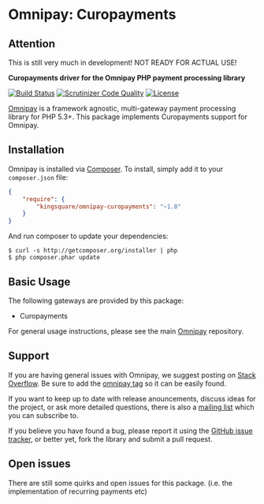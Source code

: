 # Omnipay: Curopayments

## Attention

This is still very much in development! NOT READY FOR ACTUAL USE!

**Curopayments driver for the Omnipay PHP payment processing library**

[![Build Status](https://travis-ci.org/kingsquare/omnipay-curopayments.png?branch=master)](https://travis-ci.org/kingsquare/omnipay-curopayments)
[![Scrutinizer Code Quality](https://scrutinizer-ci.com/g/kingsquare/omnipay-curopayments/badges/quality-score.png?b=master)](https://scrutinizer-ci.com/g/kingsquare/omnipay-curopayments/?branch=master)
[![License](https://poser.pugx.org/kingsquare/omnipay-curopayments/license.svg)](https://packagist.org/packages/kingsquare/omnipay-curopayments)

[Omnipay](https://github.com/thephpleague/omnipay) is a framework agnostic, multi-gateway payment processing library for PHP 5.3+. This package implements Curopayments support for Omnipay.

## Installation

Omnipay is installed via [Composer](http://getcomposer.org/). To install, simply add it to your `composer.json` file:

```json
{
    "require": {
        "kingsquare/omnipay-curopayments": "~1.0"
    }
}
```

And run composer to update your dependencies:

    $ curl -s http://getcomposer.org/installer | php
    $ php composer.phar update

## Basic Usage

The following gateways are provided by this package:

* Curopayments

For general usage instructions, please see the main [Omnipay](https://github.com/thephpleague/omnipay) repository.

## Support

If you are having general issues with Omnipay, we suggest posting on [Stack Overflow](http://stackoverflow.com/). Be sure to add the [omnipay tag](http://stackoverflow.com/questions/tagged/omnipay) so it can be easily found.

If you want to keep up to date with release anouncements, discuss ideas for the project, or ask more detailed questions, there is also a [mailing list](https://groups.google.com/forum/#!forum/omnipay) which you can subscribe to.

If you believe you have found a bug, please report it using the [GitHub issue tracker](https://github.com/kingsquare/omnipay-curopayments/issues), or better yet, fork the library and submit a pull request.

## Open issues

There are still some quirks and open issues for this package. (i.e. the implementation of recurring payments etc)
